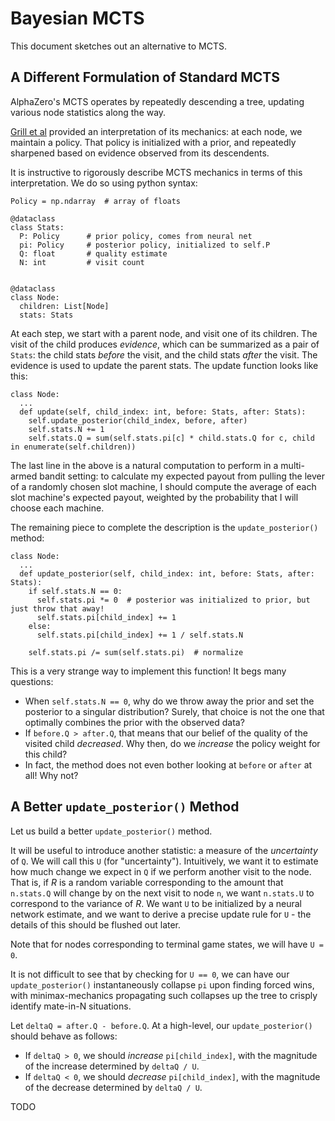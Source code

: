# Bayesian MCTS

This document sketches out an alternative to MCTS.

## A Different Formulation of Standard MCTS

AlphaZero's MCTS operates by repeatedly descending a tree, updating various node statistics along the way.

[Grill et al](https://arxiv.org/abs/2007.12509) provided an interpretation of its mechanics: at each node,
we maintain a policy. That policy is initialized with a prior, and repeatedly sharpened based on evidence observed from
its descendents.

It is instructive to rigorously describe MCTS mechanics in terms of this interpretation. We do so
using python syntax:

```
Policy = np.ndarray  # array of floats

@dataclass
class Stats:
  P: Policy      # prior policy, comes from neural net
  pi: Policy     # posterior policy, initialized to self.P
  Q: float       # quality estimate
  N: int         # visit count


@dataclass
class Node:
  children: List[Node]
  stats: Stats
```

At each step, we start with a parent node, and visit one of its children. The visit of the child produces
_evidence_, which can be summarized as a pair of `Stats`: the child stats _before_ the visit, and the
child stats _after_ the visit. The evidence is used to update the parent stats. The update function
looks like this:

```
class Node:
  ...
  def update(self, child_index: int, before: Stats, after: Stats):
    self.update_posterior(child_index, before, after)
    self.stats.N += 1
    self.stats.Q = sum(self.stats.pi[c] * child.stats.Q for c, child in enumerate(self.children))
```

The last line in the above is a natural computation to perform in a multi-armed
bandit setting: to calculate my expected payout from pulling the lever of a randomly
chosen slot machine, I should compute the average of each slot machine's expected payout, weighted by
the probability that I will choose each machine.

The remaining piece to complete the description is the `update_posterior()` method:

```
class Node:
  ...
  def update_posterior(self, child_index: int, before: Stats, after: Stats):
    if self.stats.N == 0:
      self.stats.pi *= 0  # posterior was initialized to prior, but just throw that away!
      self.stats.pi[child_index] += 1
    else:
      self.stats.pi[child_index] += 1 / self.stats.N

    self.stats.pi /= sum(self.stats.pi)  # normalize
```

This is a very strange way to implement this function! It begs many questions:

- When `self.stats.N == 0`, why do we throw away the prior and set the posterior to a singular distribution? Surely, that choice is not the one that optimally combines the prior with the observed data?
- If `before.Q > after.Q`, that means that our belief of the quality of the visited child _decreased_. Why then, do we _increase_ the policy weight for this child?
- In fact, the method does not even bother looking at `before` or `after` at all! Why not?

## A Better `update_posterior()` Method

Let us build a better `update_posterior()` method.

It will be useful to introduce another statistic: a measure of the _uncertainty_ of `Q`. We will call this `U` (for "uncertainty"). 
Intuitively, we want it to estimate how much change we expect in `Q` if we perform another visit to the node. That is, if $R$
is a random variable corresponding to the amount that `n.stats.Q` will change by on the next visit to node `n`, we want
`n.stats.U` to correspond to the variance of $R$. We want `U` to be initialized by a neural network estimate, and we want
to derive a precise update rule  for `U` - the details of this should be flushed out later.

Note that for nodes corresponding to terminal game states, we will have `U = 0`.

It is not difficult to see that by checking for `U == 0`, we can have our `update_posterior()` instantaneously collapse `pi`
upon finding forced wins, with minimax-mechanics propagating such collapses up the tree to crisply identify mate-in-N situations.

Let `deltaQ = after.Q - before.Q`. At a high-level, our `update_posterior()` should behave as follows:

- If `deltaQ > 0`, we should _increase_ `pi[child_index]`, with the magnitude of the increase determined by `deltaQ / U`.
- If `deltaQ < 0`, we should _decrease_ `pi[child_index]`, with the magnitude of the decrease determined by `deltaQ / U`.

TODO
